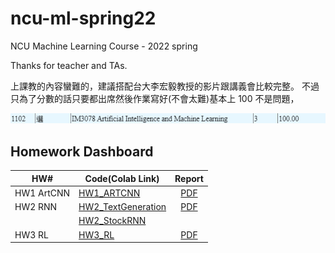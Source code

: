 # ncu-ml-spring22

NCU Machine Learning Course - 2022 spring

Thanks for teacher and TAs.

上課教的內容蠻難的，建議搭配台大李宏毅教授的影片跟講義會比較完整。
不過只為了分數的話只要都出席然後作業寫好(不會太難)基本上 100 不是問題，

<img src="./src/ncu-ml-score.png" alt="score">

## Homework Dashboard

| HW#        | Code(Colab Link)                                                                                            |                     Report                     |
| ---------- | ----------------------------------------------------------------------------------------------------------- | :--------------------------------------------: |
| HW1 ArtCNN | [HW1_ARTCNN](https://colab.research.google.com/drive/1MOFHE2uwvdpq-8SOK4jWdZeeZhPFwRe4?usp=sharing)         | [PDF](./HW1_ARTCNN/HW1_ARTCNN_109403019_s.pdf) |
| HW2 RNN    | [HW2_TextGeneration](https://colab.research.google.com/drive/1GulvpykKo5_2REAhrBdaQSfQHObPwI9e?usp=sharing) |    [PDF](./HW2_RNN/HW2_RNN_109403019_s.pdf)    |
|            | [HW2_StockRNN](https://colab.research.google.com/drive/1pa1fJOy01y7m9_7U5goeCp3sziv8QNt0?usp=sharing)       |                                                |
| HW3 RL     | [HW3_RL](https://colab.research.google.com/drive/1X_ZAhQjzQ7GspPJlSzY8QxnzTTtDLlhf?usp=sharing)             |      [PDF](./HW3_RL/HW3_109403019_s.pdf)       |
